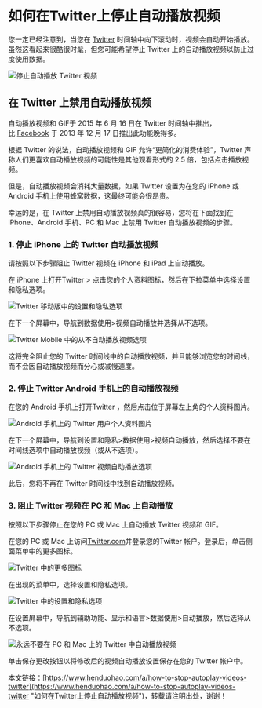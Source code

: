 # 如何在Twitter上停止自动播放视频
您一定已经注意到，当您在 [Twitter](https://www.henduohao.com/tag/twitter "Twitter可以让用户更新不超过140个字符的消息，是全球著名的社交平台之一。") 时间轴中向下滚动时，视频会自动开始播放。虽然这看起来很酷很时髦，但您可能希望停止 Twitter 上的自动播放视频以防止过度使用数据。

![停止自动播放 Twitter 视频](https://p3-juejin.byteimg.com/tos-cn-i-k3u1fbpfcp/bf80a682703240e48a6451955f322cd5~tplv-k3u1fbpfcp-zoom-1.image)

## 在 Twitter 上禁用自动播放视频

自动播放视频和 GIF于 2015 年 6 月 16 日在 Twitter 时间轴中推出，比 [Facebook](https://www.henduohao.com/tag/facebook "Facebook（简称FB）是源于美国的社群网路服务及社会化媒体网站。") 于 2013 年 12 月 17 日推出此功能晚得多。

根据 Twitter 的说法，自动播放视频和 GIF 允许“更简化的消费体验”，Twitter 声称人们更喜欢自动播放视频的可能性是其他观看形式的 2.5 倍，包括点击播放视频。

但是，自动播放视频会消耗大量数据，如果 Twitter 设置为在您的 iPhone 或 Android 手机上使用蜂窝数据，这最终可能会很昂贵。

幸运的是，在 Twitter 上禁用自动播放视频真的很容易，您将在下面找到在 iPhone、Android 手机、PC 和 Mac 上禁用 Twitter 自动播放视频的步骤。

### 1. 停止 iPhone 上的 Twitter 自动播放视频

请按照以下步骤阻止 Twitter 视频在 iPhone 和 iPad 上自动播放。

在 iPhone 上打开Twitter > 点击您的个人资料图标，然后在下拉菜单中选择设置和隐私选项。

![Twitter 移动版中的设置和隐私选项](https://p3-juejin.byteimg.com/tos-cn-i-k3u1fbpfcp/96a779f3dc5b469ba9a8b5b0b24836f2~tplv-k3u1fbpfcp-zoom-1.image)

在下一个屏幕中，导航到数据使用>视频自动播放并选择从不选项。

![Twitter Mobile 中的从不自动播放视频选项](https://p3-juejin.byteimg.com/tos-cn-i-k3u1fbpfcp/a900798b050a402bbb3afee12ed69ead~tplv-k3u1fbpfcp-zoom-1.image)

这将完全阻止您的 Twitter 时间线中的自动播放视频，并且能够浏览您的时间线，而不会因自动播放视频而分心或减慢速度。

### 2. 停止 Twitter Android 手机上的自动播放视频

在您的 Android 手机上打开Twitter ，然后点击位于屏幕左上角的个人资料图片。

![Android 手机上的 Twitter 用户个人资料图片](https://p3-juejin.byteimg.com/tos-cn-i-k3u1fbpfcp/66e3aee5a43e4e56b570f951442cb545~tplv-k3u1fbpfcp-zoom-1.image)

在下一个屏幕中，导航到设置和隐私>数据使用>视频自动播放，然后选择不要在时间线选项中自动播放视频（或从不选项）。

![Android 手机上的 Twitter 视频自动播放选项](https://p3-juejin.byteimg.com/tos-cn-i-k3u1fbpfcp/1a843e60932145fda49dd031ad4bf882~tplv-k3u1fbpfcp-zoom-1.image)

此后，您将不再在 Twitter 时间线中找到自动播放视频。

### 3. 阻止 Twitter 视频在 PC 和 Mac 上自动播放

按照以下步骤停止在您的 PC 或 Mac 上自动播放 Twitter 视频和 GIF。

在您的 PC 或 Mac 上访问[Twitter.com](https://twitter.com/)并登录您的Twitter 帐户。登录后，单击侧面菜单中的更多图标。

![Twitter 中的更多图标](https://p3-juejin.byteimg.com/tos-cn-i-k3u1fbpfcp/616ae98bd28f437bba2b515b456ec6cf~tplv-k3u1fbpfcp-zoom-1.image)

在出现的菜单中，选择设置和隐私选项。

![Twitter 中的设置和隐私选项](https://p3-juejin.byteimg.com/tos-cn-i-k3u1fbpfcp/2be6746e561e4990b320bef111e2ce13~tplv-k3u1fbpfcp-zoom-1.image)

在设置屏幕中，导航到辅助功能、显示和语言>数据使用>自动播放，然后选择从不选项。

![永远不要在 PC 和 Mac 上的 Twitter 中自动播放视频](https://p3-juejin.byteimg.com/tos-cn-i-k3u1fbpfcp/b9bffd0f133745dcb01f9f91eca3edbc~tplv-k3u1fbpfcp-zoom-1.image)

单击保存更改按钮以将修改后的视频自动播放设置保存在您的 Twitter 帐户中。

本文链接：[https://www.henduohao.com/a/how-to-stop-autoplay-videos-twitter](https://www.henduohao.com/a/how-to-stop-autoplay-videos-twitter "如何在Twitter上停止自动播放视频")，转载请注明出处，谢谢！